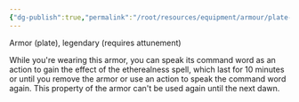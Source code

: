 ```yaml
---
{"dg-publish":true,"permalink":"/root/resources/equipment/armour/plate-armor-of-etherealness/","title":"Plate Armor of Etherealness"}
---
```


Armor (plate), legendary (requires attunement)

While you're wearing this armor, you can speak its command word as an action to gain the effect of the etherealness spell, which last for 10 minutes or until you remove the armor or use an action to speak the command word again. This property of the armor can't be used again until the next dawn.